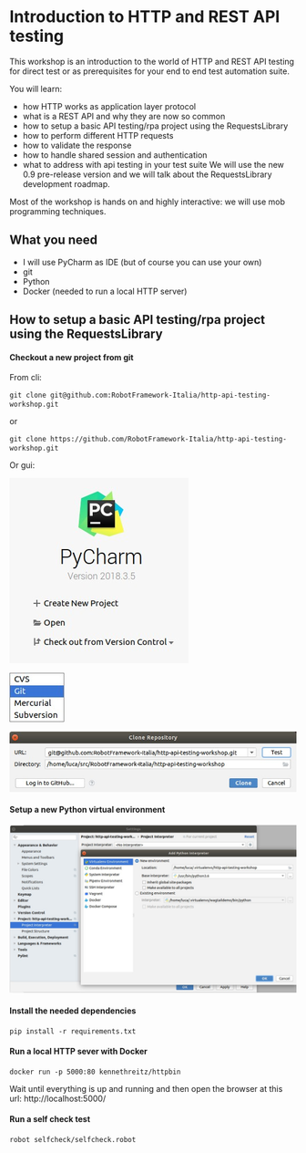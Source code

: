 # Introduction to HTTP and REST API testing

This workshop is an introduction to the world of HTTP and REST API testing for direct test or as prerequisites for your end to end test automation suite.

You will learn:
- how HTTP works as application layer protocol
- what is a REST API and why they are now so common
- how to setup a basic API testing/rpa project using the RequestsLibrary
- how to perform different HTTP requests
- how to validate the response
- how to handle shared session and authentication
- what to address with api testing in your test suite
We will use the new 0.9 pre-release version and we will talk about the RequestsLibrary development roadmap.

Most of the workshop is hands on and highly interactive: we will use mob programming techniques.

## What you need
- I will use PyCharm as IDE (but of course you can use your own) 
- git
- Python
- Docker (needed to run a local HTTP server)

## How to setup a basic API testing/rpa project using the RequestsLibrary

#### Checkout a new project from git

From cli:

    git clone git@github.com:RobotFramework-Italia/http-api-testing-workshop.git
    
or

    git clone https://github.com/RobotFramework-Italia/http-api-testing-workshop.git

Or gui:

![](./readme-imgs/Selection_201.jpg)

![](./readme-imgs/Menu_200.jpg)

![](./readme-imgs/Clone%20Repository_202.jpg)

#### Setup a new Python virtual environment

![](./readme-imgs/Selection_203.jpg)

#### Install the needed dependencies

    pip install -r requirements.txt 
    
#### Run a local HTTP sever with Docker

    docker run -p 5000:80 kennethreitz/httpbin
    
Wait until everything is up and running and then open the browser at this url: http://localhost:5000/

#### Run a self check test

    robot selfcheck/selfcheck.robot
